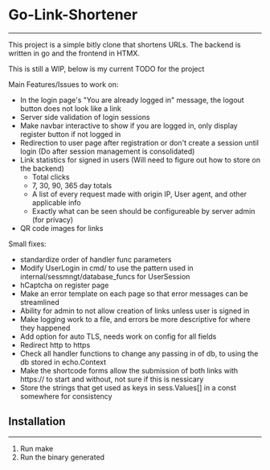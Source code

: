 # Go-Link-Shortener
---
This project is a simple bitly clone that shortens URLs. The backend is written in go and the frontend in HTMX.

This is still a WIP, below is my current TODO for the project 

Main Features/Issues to work on:
* In the login page's "You are already logged in" message, the logout button does not look like a link 
* Server side validation of login sessions
* Make navbar interactive to show if you are logged in, only display register button if not logged in
* Redirection to user page after registration or don't create a session until login (Do after session management is consolidated)
* Link statistics for signed in users (Will need to figure out how to store on the backend)
    - Total clicks
    - 7, 30, 90, 365 day totals
    - A list of every request made with origin IP, User agent, and other applicable info
    - Exactly what can be seen should be configureable by server admin (for privacy)
* QR code images for links


Small fixes:
* standardize order of handler func parameters
* Modify UserLogin in cmd/ to use the pattern used in internal/sessmngt/database_funcs for UserSession
* hCaptcha on register page
* Make an error template on each page so that error messages can be streamlined
* Ability for admin to not allow creation of links unless user is signed in
* Make logging work to a file, and errors be more descriptive for where they happened
* Add option for auto TLS, needs work on config for all fields
* Redirect http to https
* Check all handler functions to change any passing in of db, to using the db stored in echo.Context
* Make the shortcode forms allow the submission of both links with https:// to start and without, not sure if this is nessicary 
* Store the strings that get used as keys in sess.Values[] in a const somewhere for consistency


## Installation
---
1. Run make
2. Run the binary generated
